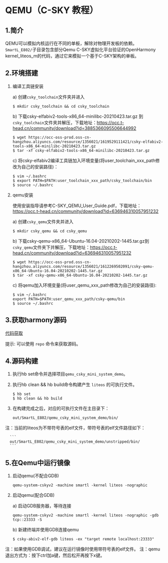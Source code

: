# QEMU（C-SKY 教程）

## 1.简介

QEMU可以模拟内核运行在不同的单板，解除对物理开发板的依赖。`SmartL_E802/`子目录包含部分Qemu C-SKY虚拟化平台验证的OpenHarmony kernel\_liteos\_m的代码，通过它来模拟一个基于C-SKY架构的单板。

## 2.环境搭建

   1. 编译工具链安装

      a) 创建`csky_toolchain`文件夹并进入

         ```shell
         $ mkdir csky_toolchain && cd csky_toolchain
         ```

      b) 下载csky-elfabiv2-tools-x86_64-minilibc-20210423.tar.gz 到`csky_toolchain`文件夹并解压，下载地址：https://occ.t-head.cn/community/download?id=3885366095506644992

         ```shell
         $ wget https://occ-oss-prod.oss-cn-hangzhou.aliyuncs.com/resource/1356021/1619529111421/csky-elfabiv2-tools-x86_64-minilibc-20210423.tar.gz
         $ tar -xf csky-elfabiv2-tools-x86_64-minilibc-20210423.tar.gz
         ```

      c) 将csky-elfabiv2编译工具链加入环境变量(将user_toolchain_xxx_path修改为自己的安装路径)：

         ```shell
         $ vim ~/.bashrc
         $ export PATH=$PATH:user_toolchain_xxx_path/csky_toolchain/bin
         $ source ~/.bashrc
         ```

   2. qemu安装

      使用安装指导请参考C-SKY_QEMU_User_Guide.pdf，下载地址：https://occ.t-head.cn/community/download?id=636946310057951232

      a) 创建`csky_qemu`文件夹并进入

         ```shell
         $ mkdir csky_qemu && cd csky_qemu
         ```

      b) 下载csky-qemu-x86_64-Ubuntu-16.04-20210202-1445.tar.gz到`csky_qemu`文件夹下并解压，下载地址：https://occ.t-head.cn/community/download?id=636946310057951232

         ```shell
         $ wget https://occ-oss-prod.oss-cn-hangzhou.aliyuncs.com/resource/1356021/1612269502091/csky-qemu-x86_64-Ubuntu-16.04-20210202-1445.tar.gz
         $ tar -xf csky-qemu-x86_64-Ubuntu-16.04-20210202-1445.tar.gz
         ```

      c) 将qemu加入环境变量(将user_qemu_xxx_path修改为自己的安装路径):

         ```shell
         $ vim ~/.bashrc
         export PATH=$PATH:user_qemu_xxx_path/csky-qemu/bin
         $ source ~/.bashrc
         ```

## 3.获取harmony源码

[代码获取](https://gitee.com/openharmony/docs/blob/master/zh-cn/device-dev/get-code/sourcecode-acquire.md)

提示: 可以使用 `repo` 命令来获取源码。

## 4.源码构建

   1. 执行hb set命令并选择项目`qemu_csky_mini_system_demo`。

   2. 执行hb clean && hb build命令构建产生 `liteos` 的可执行文件。

      ```shell
      $ hb set
      $ hb clean && hb build
      ```

   3. 在构建完成之后，对应的可执行文件在主目录下：

      ```
      out/SmartL_E802/qemu_csky_mini_system_demo/bin/
      ```

   注：当前的liteos为不带符号表的elf文件，带符号表的elf文件路径如下：

      ```
      out/SmartL_E802/qemu_csky_mini_system_demo/unstripped/bin/
      ```

## 5.在Qemu中运行镜像

   1. 启动qemu(不配合GDB)

      ```shell
      qemu-system-cskyv2 -machine smartl -kernel liteos -nographic
      ```

   2. 启动qemu(配合GDB)

      a) 启动GDB服务器，等待连接

         ```shell
         qemu-system-cskyv2 -machine smartl -kernel liteos -nographic -gdb tcp::23333 -S
         ```

      b) 新建终端并使用GDB连接qemu

         ```shell
         $ csky-abiv2-elf-gdb liteos -ex "target remote localhost:23333"
         ```

   注：如果使用GDB调试，建议在运行镜像时使用带符号表的elf文件。
   注：qemu退出方式为：按下ctrl加a键，然后松开再按下x键。

